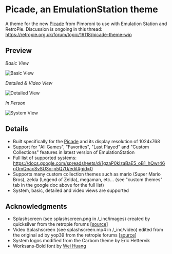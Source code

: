 # Picade, an EmulationStation theme
A theme for the new [Picade](https://shop.pimoroni.com/products/picade) from Pimoroni to use with Emulation Station and RetroPie.  Discussion is ongoing in this thread: https://retropie.org.uk/forum/topic/19118/picade-theme-wip

## Preview

*Basic View*

![Basic View](https://i.imgur.com/AtrZn5kl.png)

*Detailed & Video View*

![Detailed View](https://i.imgur.com/44ImH5ul.png)

*In Person*

![System View](https://i.imgur.com/5UMG9ztm.jpg)

## Details

- Built specifically for the [Picade](https://shop.pimoroni.com/products/picade) and its display resolution of 1024x768
- Support for "All Games", "Favorites", "Last Played" and "Custom Collections" features in latest version of EmulationStation
- Full list of supported systems: https://docs.google.com/spreadsheets/d/1gzaP0klzaBaE5_oB1_hQwr46qOmQnacSvSU3o-p5Q7U/edit#gid=0
- Supports many custom collection themes such as mario (Super Mario Bros), zelda (Legend of Zelda), megaman, etc... (see "custom themes" tab in the google doc above for the full list) 
- System, basic, detailed and video views are supported

## Acknowledgments

- Splashscreen (see splashscreen.png in /\_inc/images) created by quicksilver from the retropie forums [[source](https://retropie.org.uk/forum/post/175052)]
- Video Splashscreen (see splashscreen.mp4 in /\_inc/video) edited from the original ad by yop39 from the retropie forums [[source](https://retropie.org.uk/forum/post/183524)]
- System logos modified from the Carbom theme by Eric Hettervik
- Worksans-Bold font by [Wei Huang](https://fonts.google.com/specimen/Work+Sans)